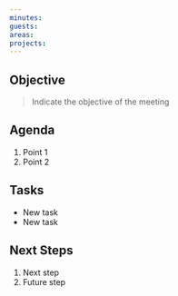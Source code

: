 ```yaml
---
minutes:
guests:
areas:
projects:
---
```

## Objective

> Indicate the objective of the meeting

## Agenda

1. Point 1
2. Point 2

## Tasks

- New task
- New task

## Next Steps

1. Next step
2. Future step